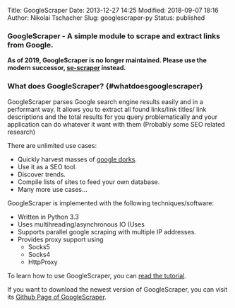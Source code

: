 Title: GoogleScraper
Date: 2013-12-27 14:25
Modified: 2018-09-07 18:16
Author: Nikolai Tschacher
Slug: googlescraper-py
Status: published

### GoogleScraper - A simple module to scrape and extract links from Google.

**As of 2019, GoogleScraper is no longer maintained. Please use the modern successor, [se-scraper](https://github.com/NikolaiT/se-scraper) instead.**

### What does GoogleScraper? {#whatdoesgooglescraper}

GoogleScraper parses Google search engine results easily and in a
performant way. It allows you to extract all found links/link titles/
link descriptions and the total results for you query problematically
and your application can do whatever it want with them (Probably some
SEO related research)

There are unlimited use cases:

-   Quickly harvest masses of [google
    dorks](http://www.webvivant.com/google-hacking.html "Google Dorks").
-   Use it as a SEO tool.
-   Discover trends.
-   Compile lists of sites to feed your own database.
-   Many more use cases...

GoogleScraper is implemented with the following techniques/software:

-   Written in Python 3.3
-   Uses multihreading/asynchronous IO (Uses
-   Supports parallel google scraping with multiple IP addresses.
-   Provides proxy support using
    -   Socks5
    -   Socks4
    -   HttpProxy


To learn how to use GoogleScraper, you can [read the tutorial](https://incolumitas.com/2018/09/05/googlescraper-tutorial/#googlescraper-tutorial).

If you want to download the newest version of GoogleScraper, you can visit its [Github Page of GoogleScraper](https://github.com/NikolaiT/GoogleScraper).
